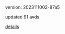version: 2023111002-87a5

updated 91 avds

[details](https://github.com/0x74f917491bfa7ebfa379/ali_avd_db/blob/master/change_log/2023/11/10/02/87a5.txt)